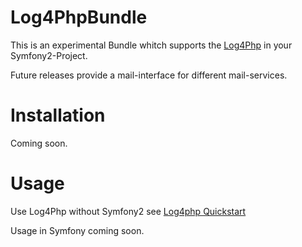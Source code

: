 Log4PhpBundle
==================================

This is an experimental Bundle whitch supports the [Log4Php] in your 
Symfony2-Project.

[Log4Php]: http://logging.apache.org/log4php/

Future releases provide a mail-interface for different mail-services. 

Installation
============

Coming soon.

Usage
=====

Use Log4Php without Symfony2 see [Log4php Quickstart]

Usage in Symfony coming soon.

[Log4php Quickstart]: http://logging.apache.org/log4php/quickstart.html